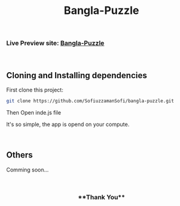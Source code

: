<h1 align="center">
Bangla-Puzzle
</h1>

<br/>

### Live Preview site: [Bangla-Puzzle](https://bangla-puzzle-sf.netlify.app/)

<br/>

## Cloning and Installing dependencies

First clone this project:

```bash
git clone https://github.com/SofiuzzamanSofi/bangla-puzzle.git
```

Then Open inde.js file

It's so simple, the app is opend on your compute.

<br/>

## Others

Comming soon...

<br/>

<h3 align="center">
**Thank You**
</h3>